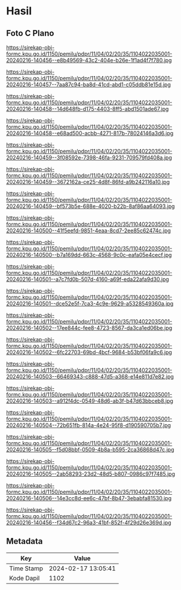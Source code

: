 # Hasil

## Foto C Plano

https://sirekap-obj-formc.kpu.go.id/1150/pemilu/pdpr/11/04/02/20/35/1104022035001-20240216-140456--e8b49569-43c2-404e-b26e-1f1ad4f7f780.jpg

https://sirekap-obj-formc.kpu.go.id/1150/pemilu/pdpr/11/04/02/20/35/1104022035001-20240216-140457--7aa87c94-ba8d-41cd-abd1-c05ddb81e15d.jpg

https://sirekap-obj-formc.kpu.go.id/1150/pemilu/pdpr/11/04/02/20/35/1104022035001-20240216-140458--14d648fb-d175-4403-8ff5-abd1501ade67.jpg

https://sirekap-obj-formc.kpu.go.id/1150/pemilu/pdpr/11/04/02/20/35/1104022035001-20240216-140458--e68ad500-acbb-4271-817b-78024146a3d6.jpg

https://sirekap-obj-formc.kpu.go.id/1150/pemilu/pdpr/11/04/02/20/35/1104022035001-20240216-140459--3f08592e-7398-46fa-9231-709579fd408a.jpg

https://sirekap-obj-formc.kpu.go.id/1150/pemilu/pdpr/11/04/02/20/35/1104022035001-20240216-140459--3672162a-ce25-4d8f-86fd-a9b242116a10.jpg

https://sirekap-obj-formc.kpu.go.id/1150/pemilu/pdpr/11/04/02/20/35/1104022035001-20240216-140459--bf573b5e-688e-4020-b22b-8af86aa64093.jpg

https://sirekap-obj-formc.kpu.go.id/1150/pemilu/pdpr/11/04/02/20/35/1104022035001-20240216-140500--41f5eefd-9851-4eaa-8cd7-2ee85c62474c.jpg

https://sirekap-obj-formc.kpu.go.id/1150/pemilu/pdpr/11/04/02/20/35/1104022035001-20240216-140500--b7a169dd-663c-4568-9c0c-eafa05e4cecf.jpg

https://sirekap-obj-formc.kpu.go.id/1150/pemilu/pdpr/11/04/02/20/35/1104022035001-20240216-140501--a7c7fd0b-507d-4160-a69f-eda22afa9d30.jpg

https://sirekap-obj-formc.kpu.go.id/1150/pemilu/pdpr/11/04/02/20/35/1104022035001-20240216-140501--dce52e5f-7ca3-4c9e-9629-a5328549360a.jpg

https://sirekap-obj-formc.kpu.go.id/1150/pemilu/pdpr/11/04/02/20/35/1104022035001-20240216-140502--17ee844c-fee8-4723-8567-da3ca1ed06be.jpg

https://sirekap-obj-formc.kpu.go.id/1150/pemilu/pdpr/11/04/02/20/35/1104022035001-20240216-140502--6fc22703-69bd-4bcf-9684-b53bf06fa9c6.jpg

https://sirekap-obj-formc.kpu.go.id/1150/pemilu/pdpr/11/04/02/20/35/1104022035001-20240216-140503--66469343-c888-47d5-a368-e14e811d7e82.jpg

https://sirekap-obj-formc.kpu.go.id/1150/pemilu/pdpr/11/04/02/20/35/1104022035001-20240216-140503--a912f4dc-0549-48d6-ab3f-b47d63bbceb8.jpg

https://sirekap-obj-formc.kpu.go.id/1150/pemilu/pdpr/11/04/02/20/35/1104022035001-20240216-140504--72b651fb-814a-4e24-95f8-d190590705b7.jpg

https://sirekap-obj-formc.kpu.go.id/1150/pemilu/pdpr/11/04/02/20/35/1104022035001-20240216-140505--f5d08bbf-0509-4b8a-b595-2ca36868d47c.jpg

https://sirekap-obj-formc.kpu.go.id/1150/pemilu/pdpr/11/04/02/20/35/1104022035001-20240216-140505--2ab58293-23d2-48d5-b807-0986c97f7485.jpg

https://sirekap-obj-formc.kpu.go.id/1150/pemilu/pdpr/11/04/02/20/35/1104022035001-20240216-140506--14e3cc8d-ee6c-47bf-8b47-3ebabfa81530.jpg

https://sirekap-obj-formc.kpu.go.id/1150/pemilu/pdpr/11/04/02/20/35/1104022035001-20240216-140456--f34d67c2-96a3-41bf-852f-4f29d26e369d.jpg


## Metadata

| Key        | Value               |
| ---------- | ------------------- |
| Time Stamp | 2024-02-17 13:05:41 |
| Kode Dapil | 1102                |



